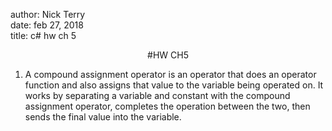 author: Nick Terry  
date: feb 27, 2018  
title: c# hw ch 5  

<center>#HW CH5</center>

1. A compound assignment operator is an operator that does an operator function and also assigns that value to the variable being operated on. It works by separating a variable and constant with the compound assignment operator, completes the operation between the two, then sends the final value into the variable.